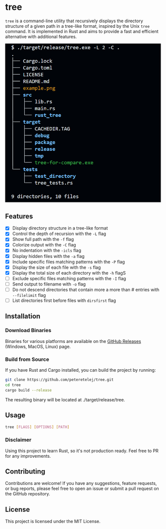 # tree

`tree` is a command-line utility that recursively displays the directory structure of a given path in a tree-like format, inspired by the Unix `tree` command. It is implemented in Rust and aims to provide a fast and efficient alternative with additional features.

![Tree Example](./example.png)

## Features

- [x] Display directory structure in a tree-like format
- [x] Control the depth of recursion with the `-L` flag
- [x] Show full path with the `-f` flag
- [x] Colorize output with the `-C` flag
- [x] No indentation with the `-icls` flag
- [x] Display hidden files with the `-a` flag
- [x] Include specific files matching patterns with the `-P` flag
- [x] Display the size of each file with the `-s` flag
- [x] Display the total size of each directory with the `-h` flagS
- [ ] Exclude specific files matching patterns with the `-I` flag
- [ ] Send output to filename with `-o` flag
- [ ] Do not descend directories that contain more a more than # entries with `--filelimit` flag
- [ ] List directories first before files with `dirsfirst` flag

## Installation

### Download Binaries

Binaries for various platforms are available on the [GitHub Releases](https://github.com/peteretelej/tree/releases) (Windows, MacOS, Linux) page.

### Build from Source

If you have Rust and Cargo installed, you can build the project by running:

```sh
git clone https://github.com/peteretelej/tree.git
cd tree
cargo build --release
```
The resulting binary will be located at ./target/release/tree.

## Usage 
```sh
tree [FLAGS] [OPTIONS] [PATH]
```


### Disclaimer
Using this project to learn Rust, so it's not production ready. Feel free to PR for any improvements.


## Contributing
Contributions are welcome! If you have any suggestions, feature requests, or bug reports, please feel free to open an issue or submit a pull request on the GitHub repository.

## License
This project is licensed under the MIT License.